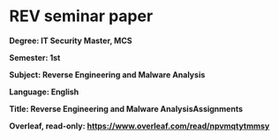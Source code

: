 # REV seminar paper

**Degree: IT Security Master, MCS**

**Semester: 1st**

**Subject: Reverse Engineering and Malware Analysis**

**Language: English**

**Title: Reverse Engineering and Malware AnalysisAssignments**

**Overleaf, read-only: https://www.overleaf.com/read/npvmqtytmmsy**
